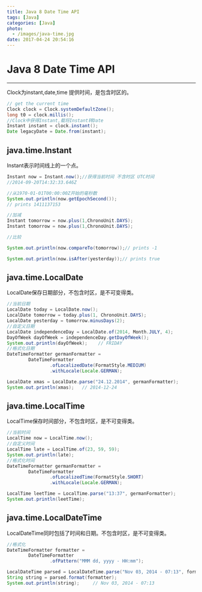 ```yaml
---
title: Java 8 Date Time API
tags: [Java]
categories: [Java]
photo:
  - /images/java-time.jpg
date: 2017-04-24 20:54:16
---
```

# Java 8 Date Time API
---
Clock为instant,date,time 提供时间，是包含时区的。
```java
// get the current time
Clock clock = Clock.systemDefaultZone();
long t0 = clock.millis();
//Clock中获得Instant,载将Instant转Date
Instant instant = clock.instant();
Date legacyDate = Date.from(instant);
```

<!--more-->
## java.time.Instant

Instant表示时间线上的一个点。

```java
Instant now = Instant.now();//获得当前时间 不含时区 UTC时间
//2014-09-20T14:32:33.646Z 

//从1970-01-01T00:00:00Z开始的毫秒数
System.out.println(now.getEpochSecond());
// prints 1411137153

//加减
Instant tomorrow = now.plus(1,ChronoUnit.DAYS);
Instant tomorrow = now.plus(1,ChronoUnit.DAYS);

//比较

System.out.println(now.compareTo(tomorrow));// prints -1

System.out.println(now.isAfter(yesterday));// prints true
```

## java.time.LocalDate

LocalDate保存日期部分，不包含时区，是不可变得类。
```java
//当前日期
LocalDate today = LocalDate.now();
LocalDate tomorrow = today.plus(1, ChronoUnit.DAYS);
LocalDate yesterday = tomorrow.minusDays(2);
//自定义日期
LocalDate independenceDay = LocalDate.of(2014, Month.JULY, 4);
DayOfWeek dayOfWeek = independenceDay.getDayOfWeek();
System.out.println(dayOfWeek);    // FRIDAY
//格式化日期
DateTimeFormatter germanFormatter =
        DateTimeFormatter
                .ofLocalizedDate(FormatStyle.MEDIUM)
                .withLocale(Locale.GERMAN);

LocalDate xmas = LocalDate.parse("24.12.2014", germanFormatter);
System.out.println(xmas);   // 2014-12-24
```
## java.time.LocalTime

LocalTime保存时间部分，不包含时区，是不可变得类。
```java
//当前时间
LocalTime now = LocalTime.now();
//自定义时间
LocalTime late = LocalTime.of(23, 59, 59);
System.out.println(late);
//格式化时间
DateTimeFormatter germanFormatter =
        DateTimeFormatter
                .ofLocalizedTime(FormatStyle.SHORT)
                .withLocale(Locale.GERMAN);

LocalTime leetTime = LocalTime.parse("13:37", germanFormatter);
System.out.println(leetTime);
```
## java.time.LocalDateTime

LocalDateTime同时包括了时间和日期。不包含时区，是不可变得类。
```java
//格式化
DateTimeFormatter formatter =
        DateTimeFormatter
                .ofPattern("MMM dd, yyyy - HH:mm");

LocalDateTime parsed = LocalDateTime.parse("Nov 03, 2014 - 07:13", formatter);
String string = parsed.format(formatter);
System.out.println(string);     // Nov 03, 2014 - 07:13
```

        


